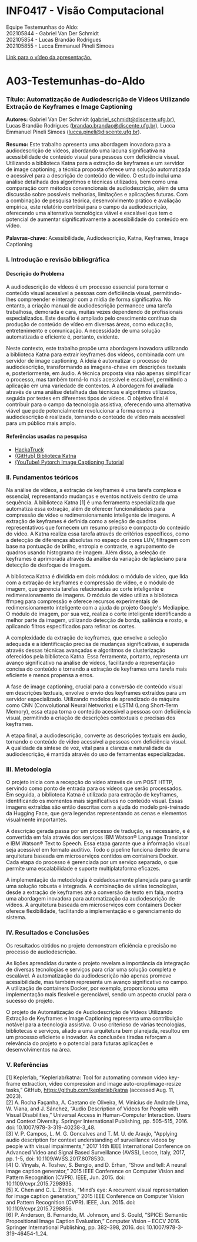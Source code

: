 # INF0417 - Visão Computacional

Equipe Testemunhas do Aldo: <br>
202105844 - Gabriel Van Der Schmidt <br>
202105854 - Lucas Brandão Rodrigues <br>
202105855 - Lucca Emmanuel Pineli Simoes <br>

[Link para o vídeo da apresentação.](https://drive.google.com/file/d/1Ac9lgJsIOxQODrRwq7r4YJBYLYqvwB43/view?usp=sharing)
<br>

# A03-Testemunhas-do-Aldo

### Título: Automatização de Audiodescrição de Vídeos Utilizando Extração de Keyframes e Image Captioning
**Autores:** Gabriel Van Der Schmidt (gabriel_schmidt@discente.ufg.br), Lucas Brandão Rodrigues (brandao.brandao@discente.ufg.br), Lucca Emmanuel Pineli Simoes (lucca.pineli@discente.ufg.br).<br><br>
**Resumo:** Este trabalho apresenta uma abordagem inovadora para a audiodescrição de vídeos, abordando uma lacuna significativa na acessibilidade de conteúdo visual para pessoas com deficiência visual. Utilizando a biblioteca Katna para a extração de keyframes e um servidor de image captioning, a técnica proposta oferece uma solução automatizada e acessível para a descrição de conteúdo de vídeo. O estudo inclui uma análise detalhada dos algoritmos e técnicas utilizados, bem como uma comparação com métodos convencionais de audiodescrição, além de uma discussão sobre possíveis melhorias, limitações e aplicações futuras. Com a combinação de pesquisa teórica, desenvolvimento prático e avaliação empírica, este relatório contribui para o campo da audiodescrição, oferecendo uma alternativa tecnológica viável e escalável que tem o potencial de aumentar significativamente a acessibilidade do conteúdo em vídeo.<br>  
**Palavras-chave:** Acessibilidade, Audiodescrição, Katna, Keyframes, Image Captioning

### I. Introdução e revisão bibliográfica
#### Descrição do Problema
A audiodescrição de vídeos é um processo essencial para tornar o conteúdo visual acessível a pessoas com deficiência visual, permitindo-lhes compreender e interagir com a mídia de forma significativa. No entanto, a criação manual de audiodescrição permanece uma tarefa trabalhosa, demorada e cara, muitas vezes dependendo de profissionais especializados. Este desafio é ampliado pelo crescimento contínuo da produção de conteúdo de vídeo em diversas áreas, como educação, entretenimento e comunicação. A necessidade de uma solução automatizada e eficiente é, portanto, evidente.

Neste contexto, este trabalho propõe uma abordagem inovadora utilizando a biblioteca Katna para extrair keyframes dos vídeos, combinada com um servidor de image captioning. A ideia é automatizar o processo de audiodescrição, transformando as imagens-chave em descrições textuais e, posteriormente, em áudio. A técnica proposta visa não apenas simplificar o processo, mas também torná-lo mais acessível e escalável, permitindo a aplicação em uma variedade de contextos. A abordagem foi avaliada através de uma análise detalhada das técnicas e algoritmos utilizados, seguida por testes em diferentes tipos de vídeos. O objetivo final é contribuir para o campo da tecnologia assistiva, oferecendo uma alternativa viável que pode potencialmente revolucionar a forma como a audiodescrição é realizada, tornando o conteúdo de vídeo mais acessível para um público mais amplo.

#### Referências usadas na pesquisa
- [HackaTruck](https://hackatruck.com.br/)
- [(GitHub) Biblioteca Katna](https://github.com/keplerlab/katna)
- [(YouTube) Pytorch Image Captioning Tutorial](https://youtu.be/y2BaTt1fxJU)

### II. Fundamentos teóricos
Na análise de vídeos, a extração de keyframes é uma tarefa complexa e essencial, representando mudanças e eventos notáveis dentro de uma sequência. A biblioteca Katna [1] é uma ferramenta especializada que automatiza essa extração, além de oferecer funcionalidades para compressão de vídeo e redimensionamento inteligente de imagens. A extração de keyframes é definida como a seleção de quadros representativos que fornecem um resumo preciso e compacto do conteúdo do vídeo. A Katna realiza essa tarefa através de critérios específicos, como a detecção de diferenças absolutas no espaço de cores LUV, filtragem com base na pontuação de brilho, entropia e contraste, e agrupamento de quadros usando histograma de imagem. Além disso, a seleção de keyframes é aprimorada através da análise da variação de laplaciano para detecção de desfoque de imagem.

A biblioteca Katna é dividida em dois módulos: o módulo de vídeo, que lida com a extração de keyframes e compressão de vídeo, e o módulo de imagem, que gerencia tarefas relacionadas ao corte inteligente e redimensionamento de imagens. O módulo de vídeo utiliza a biblioteca ffmpeg para compressão e oferece recursos experimentais de redimensionamento inteligente com a ajuda do projeto Google's Mediapipe. O módulo de imagem, por sua vez, realiza o corte inteligente identificando a melhor parte da imagem, utilizando detecção de borda, saliência e rosto, e aplicando filtros especificados para refinar os cortes.

A complexidade da extração de keyframes, que envolve a seleção adequada e a identificação precisa de mudanças significativas, é superada através dessas técnicas avançadas e algoritmos de clusterização oferecidos pela biblioteca Katna. Essa ferramenta, portanto, representa um avanço significativo na análise de vídeos, facilitando a representação concisa do conteúdo e tornando a extração de keyframes uma tarefa mais eficiente e menos propensa a erros.

A fase de image captioning, crucial para a conversão de conteúdo visual em descrições textuais, envolve o envio dos keyframes extraídos para um servidor especializado. Utilizando modelos de aprendizado de máquina como CNN (Convolutional Neural Networks) e LSTM (Long Short-Term Memory), essa etapa torna o conteúdo acessível a pessoas com deficiência visual, permitindo a criação de descrições contextuais e precisas dos keyframes.

A etapa final, a audiodescrição, converte as descrições textuais em áudio, tornando o conteúdo de vídeo acessível a pessoas com deficiência visual. A qualidade da síntese de voz, vital para a clareza e naturalidade da audiodescrição, é mantida através do uso de ferramentas especializadas.

### III. Metodologia
O projeto inicia com a recepção do vídeo através de um POST HTTP, servindo como ponto de entrada para os vídeos que serão processados. Em seguida, a biblioteca Katna é utilizada para extração de keyframes, identificando os momentos mais significativos no conteúdo visual. Essas imagens extraídas são então descritas com a ajuda do modelo pré-treinado da Hugging Face, que gera legendas representando as cenas e elementos visualmente importantes.

A descrição gerada passa por um processo de tradução, se necessário, e é convertida em fala através dos serviços IBM Watson® Language Translator e IBM Watson® Text to Speech. Essa etapa garante que a informação visual seja acessível em formato auditivo. Todo o pipeline funciona dentro de uma arquitetura baseada em microserviços contidos em containers Docker. Cada etapa do processo é gerenciada por um serviço separado, o que permite uma escalabilidade e suporte multiplataforma eficazes.

A implementação da metodologia é cuidadosamente planejada para garantir uma solução robusta e integrada. A combinação de várias tecnologias, desde a extração de keyframes até a conversão de texto em fala, mostra uma abordagem inovadora para automatização da audiodescrição de vídeos. A arquitetura baseada em microserviços com containers Docker oferece flexibilidade, facilitando a implementação e o gerenciamento do sistema. 

### IV. Resultados e Conclusões
Os resultados obtidos no projeto demonstram eficiência e precisão no processo de audiodescrição.

As lições aprendidas durante o projeto revelam a importância da integração de diversas tecnologias e serviços para criar uma solução completa e escalável. A automatização da audiodescrição não apenas promove acessibilidade, mas também representa um avanço significativo no campo. A utilização de containers Docker, por exemplo, proporcionou uma implementação mais flexível e gerenciável, sendo um aspecto crucial para o sucesso do projeto.

O projeto de Automatização de Audiodescrição de Vídeos Utilizando Extração de Keyframes e Image Captioning representa uma contribuição notável para a tecnologia assistiva. O uso criterioso de várias tecnologias, bibliotecas e serviços, aliado a uma arquitetura bem planejada, resultou em um processo eficiente e inovador. As conclusões tiradas reforçam a relevância do projeto e o potencial para futuras aplicações e desenvolvimentos na área. 

### V. Referências
[1] Keplerlab, “Keplerlab/katna: Tool for automating common video key-frame extraction, video compression and image auto-crop/image-resize tasks,” GitHub, https://github.com/keplerlab/katna (accessed Aug. 11, 2023). <br>
[2] A. Rocha Façanha, A. Caetano de Oliveira, M. Vinicius de Andrade Lima, W. Viana, and J. Sánchez, “Audio Description of Videos for People with Visual Disabilities,” Universal Access in Human-Computer Interaction. Users and Context Diversity. Springer International Publishing, pp. 505–515, 2016. doi: 10.1007/978-3-319-40238-3_48. <br>
[3] V. P. Campos, L. M. G. Goncalves and T. M. U. de Araujo, "Applying audio description for context understanding of surveillance videos by people with visual impairments," 2017 14th IEEE International Conference on Advanced Video and Signal Based Surveillance (AVSS), Lecce, Italy, 2017, pp. 1-5, doi: 10.1109/AVSS.2017.8078530. <br>
[4] O. Vinyals, A. Toshev, S. Bengio, and D. Erhan, “Show and tell: A neural image caption generator,” 2015 IEEE Conference on Computer Vision and Pattern Recognition (CVPR). IEEE, Jun. 2015. doi: 10.1109/cvpr.2015.7298935. <br>
[5] X. Chen and C. L. Zitnick, “Mind’s eye: A recurrent visual representation for image caption generation,” 2015 IEEE Conference on Computer Vision and Pattern Recognition (CVPR). IEEE, Jun. 2015. doi: 10.1109/cvpr.2015.7298856. <br>
[6] P. Anderson, B. Fernando, M. Johnson, and S. Gould, “SPICE: Semantic Propositional Image Caption Evaluation,” Computer Vision – ECCV 2016. Springer International Publishing, pp. 382–398, 2016. doi: 10.1007/978-3-319-46454-1_24. <br>
